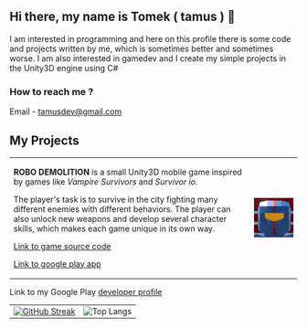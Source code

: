 ## Hi there, my name is Tomek ( tamus ) 👋

I am interested in programming and here on this profile there is some code and projects written by me, which is sometimes better and sometimes worse. I am also interested in gamedev and I create my simple projects in the Unity3D engine using C#

### How to reach me ? 
Email - tamusdev@gmail.com

<!--
**Tomki2258/Tomki2258** is a ✨ _special_ ✨ repository because its `README.md` (this file) appears on your GitHub profile.

Here are some ideas to get you started:


- 🔭 I’m currently working on ...
- 🌱 I’m currently learning ...
- 👯 I’m looking to collaborate on ...
- 🤔 I’m looking for help with ...
- 💬 Ask me about ...
- 📫 How to reach me: ...
- 😄 Pronouns: ...
- ⚡ Fun fact: ...
-->

## My Projects

<table>
  <tr>
    <td>
      <p><b>ROBO DEMOLITION</b> is a small Unity3D mobile game inspired by games like <i>Vampire Survivors</i> and <i>Survivor io</i>.</p>
      <p>The player's task is to survive in the city fighting many different enemies with different behaviors. The player can also unlock new weapons and develop several character skills, which makes each game unique in its own way.</p>
      <p><a href="https://github.com/Tomki2258/Robo-Demolition">Link to game source code</a></p>
      <p><a href="https://play.google.com/store/apps/details?id=com.tamus.RoboDemolition">Link to google play app</a></p>
    </td>
    <td>
      <img src="./robodemolition1.png" alt="Robo Demolition Icon" width="300px" align="right">
    </td>
  </tr>
</table>
Link to my Google Play <a href="https://play.google.com/store/apps/developer?id=Tomkii">developer profile</a>

<table>
  <tr>
    <td>
      <a href="https://git.io/streak-stats">
        <img src="https://nirzak-streak-stats.vercel.app?user=Tomki2258&theme=dark&hide_border=true" alt="GitHub Streak">
      </a>
    </td>
    <td>
      <img src="https://github-readme-stats.vercel.app/api/top-langs/?username=Tomki2258&layout=compact&hide=cmake,c" alt="Top Langs">
    </td>
  </tr>
</table>
